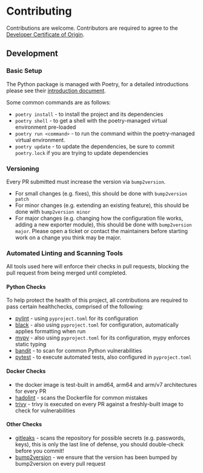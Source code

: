 # Contributing

Contributions are welcome.
Contributors are required to agree to the [Developer Certificate of Origin](https://developercertificate.org/).

## Development

### Basic Setup

The Python package is managed with Poetry, for a detailed introductions please see their [introduction document](https://python-poetry.org/docs/).

Some common commands are as follows:

* `poetry install` - to install the project and its dependencies
* `poetry shell` - to get a shell with the poetry-managed virtual environment pre-loaded
* `poetry run <command>` - to run the command within the poetry-managed virtual environment.
* `poetry update` - to update the dependencies, be sure to commit `poetry.lock` if you are trying to update dependencies

### Versioning

Every PR submitted must increase the version via `bump2version`.

* For small changes (e.g. fixes), this should be done with `bump2version patch`
* For minor changes (e.g. extending an existing feature), this should be done with `bump2version minor`
* For major changes (e.g. changing how the configuration file works, adding a new exporter module), this should be done with `bump2version major`. Please open a ticket or contact the maintainers before starting work on a change you think may be major.

### Automated Linting and Scanning Tools

All tools used here will enforce their checks in pull requests, blocking the pull request from being merged until completed.

#### Python Checks

To help protect the health of this project, all contributions are required to pass certain healthchecks, comprised of the following:

* [pylint](https://www.pylint.org/) - using `pyproject.toml` for its configuration
* [black](https://black.readthedocs.io/en/stable/) - also using `pyproject.toml` for configuration, automatically applies formatting when run
* [mypy](http://mypy-lang.org/) - also using `pyproject.toml` for its configuration, mypy enforces static typing
* [bandit](https://bandit.readthedocs.io/en/latest/) - to scan for common Python vulnerabilities
* [pytest](https://docs.pytest.org/en/7.1.x/) - to execute automated tests, also configured in `pyproject.toml`

#### Docker Checks

* the docker image is test-built in amd64, arm64 and arm/v7 architectures for every PR
* [hadolint](https://github.com/hadolint/hadolint) - scans the Dockerfile for common mistakes
* [trivy](https://github.com/aquasecurity/trivy) - trivy is executed on every PR against a freshly-built image to check for vulnerabilities


#### Other Checks

* [gitleaks](https://github.com/zricethezav/gitleaks) - scans the repository for possible secrets (e.g. passwords, keys), this is only the last line of defense, you should double-check before you commit!
* [bump2version](https://github.com/c4urself/bump2version) - we ensure that the version has been bumped by bump2version on every pull request